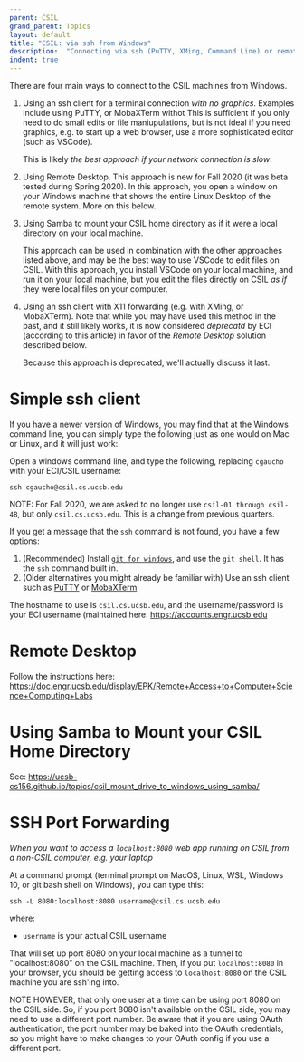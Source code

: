 ```yaml
---
parent: CSIL
grand_parent: Topics
layout: default
title: "CSIL: via ssh from Windows"
description:  "Connecting via ssh (PuTTY, XMing, Command Line) or remote desktop"
indent: true
---
```


There are four main ways to connect to the CSIL machines from Windows. 

1.  Using an ssh client for a terminal connection *with no graphics*.  Examples include using PuTTY, or MobaXTerm withot  This is sufficient if you only need to do small edits or file maniupulations, but
    is not ideal if you need graphics, e.g. to start up a web browser, use a more sophisticated editor (such as VSCode).
    
    This is likely *the best approach if your network connection is slow*.
      
2.  Using Remote Desktop.  This approach is new for Fall 2020 (it was beta tested during Spring 2020).  In this approach, you open a window on your Windows machine
    that shows the entire Linux Desktop of the remote system.  More on this below.

3.  Using Samba to mount your CSIL home directory as if it were a local directory on your local machine.  

    This approach can be used in combination with the other approaches listed above, and may be the best way to use VSCode to edit files on CSIL.  With this approach, you install VSCode on your local machine, and run it on your local machine, but you edit the files directly on CSIL *as if* they were local files on
    your computer.
   

4.  Using an ssh client with X11 forwarding (e.g. with XMing, or MobaXTerm).  Note that while you may have used this method in the past, and it still likely works,
    it is now considered *deprecatd* by ECI (according to this article) in favor of the *Remote Desktop* solution described below.
    
    Because this approach is deprecated, we'll actually discuss it last.

# Simple ssh client

If you have a newer version of Windows, you may find that at the Windows command line, you can simply type the following just as one would on Mac or Linux,
and it will just work:

Open a windows command line, and type the following, replacing `cgaucho` with your ECI/CSIL username:

```
ssh cgaucho@csil.cs.ucsb.edu
```

NOTE: For Fall 2020, we are asked to no longer use `csil-01 through csil-48`, but only `csil.cs.ucsb.edu`.  This is a change from previous quarters.

If you get a message that the `ssh` command is not found, you have a few options:

1.  (Recommended) Install [`git for windows`](https://git-scm.com/download/win), and use the `git shell`.  It has the `ssh` command built in.
2.  (Older alternatives you might already be familiar with) Use an ssh client such as [PuTTY](https://www.putty.org/) or [MobaXTerm](http://mobaxterm.mobatek.net/) 

The hostname to use is `csil.cs.ucsb.edu`, and the username/password is your ECI username (maintained here: <https://accounts.engr.ucsb.edu>


# Remote Desktop

Follow the instructions here: <https://doc.engr.ucsb.edu/display/EPK/Remote+Access+to+Computer+Science+Computing+Labs>


# Using Samba to Mount your CSIL Home Directory

See: <https://ucsb-cs156.github.io/topics/csil_mount_drive_to_windows_using_samba/>


# SSH Port Forwarding

*When you want to access a `localhost:8080` web app running on CSIL from a non-CSIL computer, e.g. your laptop*

At a command prompt (terminal prompt on MacOS, Linux, WSL, Windows 10, or git bash shell on Windows), you can type this:

`ssh -L 8080:localhost:8080 username@csil.cs.ucsb.edu`

where:
* `username` is your actual CSIL username

That will set up port 8080 on your local machine as a tunnel to "localhost:8080" on the CSIL machine.    Then, if you put `localhost:8080` in your browser, you should be getting access to `localhost:8080` on the CSIL machine you are ssh'ing into.

NOTE HOWEVER, that only one user at a time can be using port 8080 on the CSIL side.  So, if you port 8080 isn't available on the CSIL side, you may need to use a different port number.  Be aware that if you are using OAuth authentication, the port number may be baked into the OAuth credentials, so you might have to make changes to your OAuth config if you use a different port.

